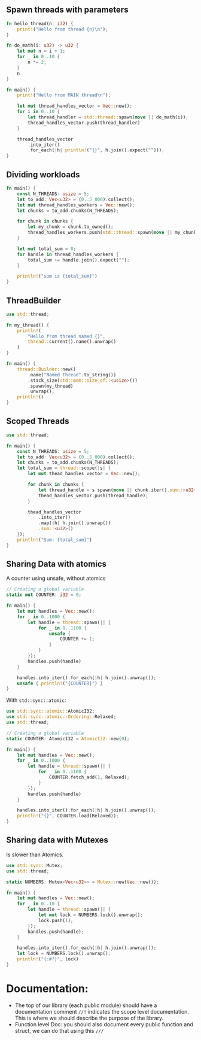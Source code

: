 ## Spawn threads with parameters

```rust
fn hello_thread(n: i32) {
    print!("Hello from thread {n}\n");
}

fn do_math(i: u32) -> u32 {
    let mut n = i + 1;
    for _ in 0..10 {
        n *= 2;
    }
    n
}

fn main() {
    print!("Hello from MAIN thread\n");

    let mut thread_handles_vector = Vec::new();
    for i in 0..10 {
        let thread_handler = std::thread::spawn(move || do_math(i));
        thread_handles_vector.push(thread_handler)
    }

    thread_handles_vector
        .into_iter()
        .for_each(|h| println!("{}", h.join().expect("")));
}
```

## Dividing workloads

```rust
fn main() {
    const N_THREADS: usize = 5;
    let to_add: Vec<u32> = (0..5_000).collect();
    let mut thread_handles_workers = Vec::new();
    let chunks = to_add.chunks(N_THREADS);

    for chunk in chunks {
        let my_chunk = chunk.to_owned();
        thread_handles_workers.push(std::thread::spawn(move || my_chunk.iter().sum::<u32>()))
    }

    let mut total_sum = 0;
    for handle in thread_handles_workers {
        total_sum += handle.join().expect("");
    }

    println!("sum is {total_sum}")
}
```

## ThreadBuilder

```rust
use std::thread;

fn my_thread() {
    println!(
        "Hello from thread named {}",
        thread::current().name().unwrap()
    )
}

fn main() {
    thread::Builder::new()
        .name("Named Thread".to_string())
        .stack_size(std::mem::size_of::<usize>())
        .spawn(my_thread)
        .unwrap();
    println!()
}
```

## Scoped Threads

```rust
use std::thread;

fn main() {
    const N_THREADS: usize = 5;
    let to_add: Vec<u32> = (0..5_000).collect();
    let chunks = to_add.chunks(N_THREADS);
    let total_sum = thread::scope(|s| {
        let mut thead_handles_vector = Vec::new();

        for chunk in chunks {
            let thread_handle = s.spawn(move || chunk.iter().sum::<u32>());
            thead_handles_vector.push(thread_handle);
        }

        thead_handles_vector
            .into_iter()
            .map(|h| h.join().unwrap())
            .sum::<u32>()
    });
    println!("Sum: {total_sum}")
}
```

## Sharing Data with atomics

A counter using unsafe, without atomics

```rust
// Creating a global variable
static mut COUNTER: i32 = 0;

fn main() {
    let mut handles = Vec::new();
    for _ in 0..1000 {
        let handle = thread::spawn(|| {
            for _ in 0..1100 {
                unsafe {
                    COUNTER += 1;
                }
            }
        });
        handles.push(handle)
    }

    handles.into_iter().for_each(|h| h.join().unwrap());
    unsafe { println!("{COUNTER}") }
}

```

With `std::sync::atomic`:

```rust
use std::sync::atomic::AtomicI32;
use std::sync::atomic::Ordering::Relaxed;
use std::thread;

// Creating a global variable
static COUNTER: AtomicI32 = AtomicI32::new(0);

fn main() {
    let mut handles = Vec::new();
    for _ in 0..1000 {
        let handle = thread::spawn(|| {
            for _ in 0..1100 {
                COUNTER.fetch_add(1, Relaxed);
            }
        });
        handles.push(handle)
    }

    handles.into_iter().for_each(|h| h.join().unwrap());
    println!("{}", COUNTER.load(Relaxed));
}
```

## Sharing data with Mutexes

Is slower than Atomics.

```rust
use std::sync::Mutex;
use std::thread;

static NUMBERS: Mutex<Vec<u32>> = Mutex::new(Vec::new());

fn main() {
    let mut handles = Vec::new();
    for _ in 0..10 {
        let handle = thread::spawn(|| {
            let mut lock = NUMBERS.lock().unwrap();
            lock.push(1);
        });
        handles.push(handle);
    }

    handles.into_iter().for_each(|h| h.join().unwrap());
    let lock = NUMBERS.lock().unwrap();
    println!("{:#?}", lock)
}
```

# Documentation:

- The top of our library (each public module) should have a documentation comment `//!` indicates the scope level
  documentation. This is where we should describe the purpose of the library.
- Function level Doc: you should also document every public function and struct, we can do that using this `///`

